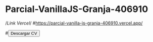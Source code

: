 # Parcial-VanillaJS-Granja-406910

/*Link Vercel*/
#https://parcial-vanilla-js-granja-406910.vercel.app/

#<button id="download" class="link-card">Descargar CV</button>